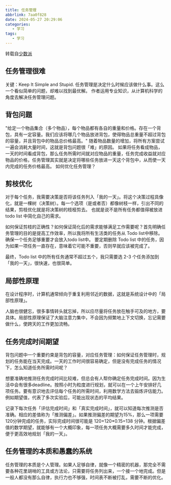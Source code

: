 ```yaml
---
title: 任务管理
abbrlink: 7aa0f828
date: 2024-05-27 20:29:06
categories:
   - 学习
tags:
   - 学习
---
```


转载自[少数派](https://sspai.com/post/87071)
<!-- less -->

## 任务管理很难
关键：Keep It Simple and Stupid.
任务管理是决定什么时候应该做什么事。这么一个看似简单的问题，却难以找到最优解。
作者运用专业知识，从计算机科学的角度去解决任务管理问题。

##  背包问题
   "给定一个物品集合（多个物品），每个物品都有各自的重量和价格。存在一个背包，具有一定容量。我们应该将哪几个物品放进背包，使得物品总重量不超过背包的容量，并且背包中的物品总价格最高。"
   随着物品数量的增加，将所有方案尝试一遍会消耗大量时间，这就是背包问题很「难」的原因。
   如果将任务看成物品，一天的时间看成背包，那么任务所需时间就对应物品的重量，任务完成收益就对应物品的价格，任务管理其实就是决定将哪些任务放进一天这个背包中，从而使一天内完成的任务价格最高。
   如何优化任务管理？
## 剪枝优化
   对于每个任务，我需要决策是否将该任务列入「我的一天」。将这个决策过程具像化，就是一棵树（决策树）。每一个选项（是或者否）都像树枝一样，引出不同的结果，剪枝优化就是将决策树的枝桠剪去。
也就是说不是所有任务都值得被放进 todo list 中简化自己的需求。

如何保证剪枝的正确性？如何保证简化后的需求能够满足工作需要呢？首先明确任务管理的目的是提高工作效率，所以我将所有生活类的任务从 Todo list中移除。确保一个任务足够重要才会放入todo list中。
要定期删除 Todo list 中的任务，因为如果一项任务一直存在，意味着它可能不重要，否则早就应该被完成了。

最终，Todo list 中的所有任务通常不超过五个，我只需要选 2-3 个任务添加到「我的一天」，很快速，也很简单。

## 局部性原理
在设计程序时，计算机通常倾向于重复利用邻近的数据，这就是系统设计中的「局部性原理」。

人脑也很健忘，很多事情转头就忘掉，所以应尽量将任务放在触手可及的地方，要具体。局部性原理保证了大脑注意力集中，不会因为频繁地上下文切换，忘记需要做什么，使跨天的工作更加流畅。

## 任务完成时间期望
背包问题中一个重要约束是背包的容量，对应任务管理：如何保证任务管理时，规划的任务能在当天完成。一天的工作时间很容易确定，但是没有完成任务的情况下，怎么知道任务所需时间呢？

想要准确地推测任务完成时间比较难，但总会有人帮你确定任务完成时间。因为生活中会有很多deadline。按照小时为粒度进行规划，就可以在一个上午安排好几项任务。要有意识地去评估每个任务的所需时间，利用数学方法去锻炼评估能力。例如期望值，代表了多次实验后，可能出现状态的平均结果。

记录下每次任务「评估完成时间」和「真实完成时间」，就可以知道每次推测是否准确。相应的差值称为「推测偏差」。如果推测偏差的期望为15%，那么一项需要120分钟完成的任务，实际完成时间很可能是 120+120*0.15=138 分钟。根据偏差值的数学期望，就能够有一个大概印象，每一项任务大概需要多久时间才能完成，便于更高效地规划「我的一天」。

## 任务管理的本质和愚蠢的系统
任务管理的本质是个人管理。如果人足够自律，就像一个精密的机器，那完全不需要各种花里胡哨的工具或方法论，只需要将任务列出来，一个接一个地完成。但是一般人都没有那么自律，执行力也不够强，时间表不断被打乱，需要不断的优化。
